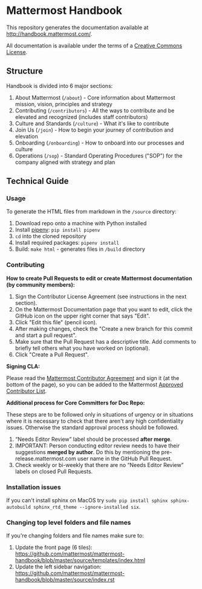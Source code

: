 # Mattermost Handbook 

This repository generates the documentation available at http://handbook.mattermost.com/.

All documentation is available under the terms of a [Creative Commons License](http://creativecommons.org/licenses/by-nc-sa/3.0/).

## Structure 

Handbook is divided into 6 major sections: 

1. About Mattermost (`/about`) - Core information about Mattermost mission, vision, principles and strategy
2. Contributing (`/contributors`) - All the ways to contribute and be elevated and recognized (includes staff contributors) 
3. Culture and Standards (`/culture`) - What it's like to contribute 
4. Join Us (`/join`) - How to begin your journey of contribution and elevation 
5. Onboarding (`/onboarding`) - How to onboard into our processes and culture 
6. Operations (`/sop`) - Standard Operating Procedures ("SOP") for the company aligned with strategy and plan 

## Technical Guide 

### Usage

To generate the HTML files from markdown in the `/source` directory:

1. Download repo onto a machine with Python installed
2. Install [pipenv](https://docs.pipenv.org/): `pip install pipenv`
3. `cd` into the cloned repository
4. Install required packages: `pipenv install`
5. Build: `make html` - generates files in `/build` directory

### Contributing

**How to create Pull Requests to edit or create Mattermost documentation (by community members):**

1. Sign the Contributor License Agreement (see instructions in the next section).
3. On the Mattermost Documentation page that you want to edit, click the GitHub icon on the upper right corner that says "Edit".
4. Click "Edit this file" (pencil icon).
5. After making changes, check the "Create a new branch for this commit and start a pull request".
6. Make sure that the Pull Request has a descriptive title. Add comments to briefly tell others what you have worked on (optional).
7. Click "Create a Pull Request".

**Signing CLA:**

Please read the [Mattermost Contributor Agreement](http://www.mattermost.org/mattermost-contributor-agreement/) and sign it (at the bottom of the page), so you can be added to the Mattermost [Approved Contributor List](https://docs.google.com/spreadsheets/d/1NTCeG-iL_VS9bFqtmHSfwETo5f-8MQ7oMDE5IUYJi_Y/pubhtml?gid=0&single=true).

**Additional process for Core Committers for Doc Repo:**

These steps are to be followed only in situations of urgency or in situations where it is necessary to check that there aren't any high confidentiality issues. Otherwise the standard approval process should be followed.

1. “Needs Editor Review” label should be processed **after merge**.
2. IMPORTANT: Person conducting editor review needs to have their suggestions **merged by author**. Do this by mentioning the pre-release.mattermost.com user name in the GitHub Pull Request.
3. Check weekly or bi-weekly that there are no “Needs Editor Review” labels on closed Pull Requests.

### Installation issues

If you can't install sphinx on MacOS try `sudo pip install sphinx sphinx-autobuild sphinx_rtd_theme --ignore-installed six`.


### Changing top level folders and file names 

If you're changing folders and file names make sure to: 

1. Update the front page (6 tiles): https://github.com/mattermost/mattermost-handbook/blob/master/source/templates/index.html
2. Update the left sidebar navigation: https://github.com/mattermost/mattermost-handbook/blob/master/source/index.rst
